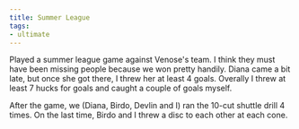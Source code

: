 ```yaml
---
title: Summer League
tags:
- ultimate
---
```


Played a summer league game against Venose's team. I think they must have been missing people because we won pretty handily. Diana came a bit late, but once she got there, I threw her at least 4 goals. Overally I threw at least 7 hucks for goals and caught a couple of goals myself. 

After the game, we (Diana, Birdo, Devlin and I) ran the 10-cut shuttle drill 4 times. On the last time, Birdo and I threw a disc to each other at each cone.
